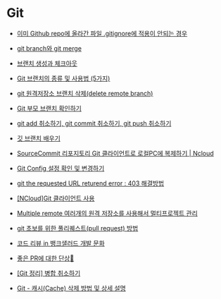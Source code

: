 # Git

- [이미 Github repo에 올라간 파일 .gitignore에 적용이 안되는 경우](./ignore.md)

- [git branch와 git merge](./merge.md)

- [브랜치 생성과 체크아웃](https://mylko72.gitbooks.io/git/content/branch/checkout.html)

- [Git 브랜치의 종류 및 사용법 (5가지)](https://gmlwjd9405.github.io/2018/05/11/types-of-git-branch.html)

- [git 원격저장소 브랜치 삭제(delete remote branch)](https://www.lesstif.com/gitbook/git-delete-remote-branch-20776547.html)

- [Git 부모 브랜치 확인하기](https://cosmosproject.tistory.com/141)

- [git add 취소하기, git commit 취소하기, git push 취소하기](https://gmlwjd9405.github.io/2018/05/25/git-add-cancle.html)

- [깃 브랜치 배우기](https://learngitbranching.js.org/?locale=ko)

- [SourceCommit 리포지토리 Git 클라이언트로 로컬PC에 복제하기 | Ncloud](https://docs.3rdeyesys.com/dev-tools/ncloud-dev-tools-source-commit-git-client-clone-guide.html)

- [Git Config 설정 확인 및 변경하기](https://webisfree.com/2018-07-26/git-config-%EC%84%A4%EC%A0%95-%ED%99%95%EC%9D%B8-%EB%B0%8F-%EB%B3%80%EA%B2%BD%ED%95%98%EA%B8%B0)

- [git the requested URL returend error : 403 해결방법](https://beagle-dev.tistory.com/244)

- [[NCloud]Git 클라이언트 사용](https://guide.ncloud-docs.com/docs/ko/sourcecommit-use-client)

- [Multiple remote 여러개의 원격 저장소를 사용해서 멀티프로젝트 관리](https://everyauto.tistory.com/4)

- [git 초보를 위한 풀리퀘스트(pull request) 방법](https://wayhome25.github.io/git/2017/07/08/git-first-pull-request-story/)

- [코드 리뷰 in 뱅크샐러드 개발 문화](https://blog.banksalad.com/tech/banksalad-code-review-culture/)

- [좋은 PR에 대한 단상🤔](https://medium.com/hayanmind-tech-blog-kr/%EC%A2%8B%EC%9D%80-pr%EC%97%90-%EB%8C%80%ED%95%9C-%EB%8B%A8%EC%83%81-6586c3f757ac)

- [[Git 정리] 병합 취소하기](https://velog.io/@dev2820/Git-%EC%A0%95%EB%A6%AC-%EB%B3%91%ED%95%A9-%EC%B7%A8%EC%86%8C%ED%95%98%EA%B8%B0)

- [Git - 캐시(Cache) 삭제 방법 및 상세 설명](https://niceman.tistory.com/114)

